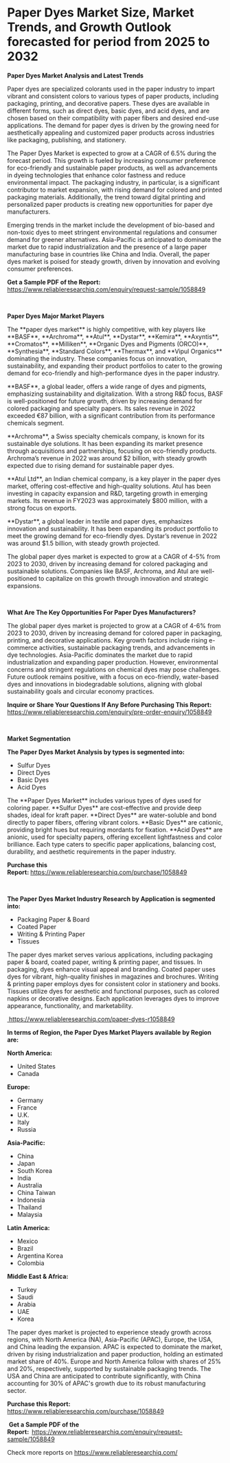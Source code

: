 <p><h1>Paper Dyes Market Size, Market Trends, and Growth Outlook forecasted for period from 2025 to 2032</h1></p><p><strong>Paper Dyes Market Analysis and Latest Trends</strong></p>
<p><p>Paper dyes are specialized colorants used in the paper industry to impart vibrant and consistent colors to various types of paper products, including packaging, printing, and decorative papers. These dyes are available in different forms, such as direct dyes, basic dyes, and acid dyes, and are chosen based on their compatibility with paper fibers and desired end-use applications. The demand for paper dyes is driven by the growing need for aesthetically appealing and customized paper products across industries like packaging, publishing, and stationery.</p><p>The Paper Dyes Market is expected to grow at a CAGR of 6.5% during the forecast period. This growth is fueled by increasing consumer preference for eco-friendly and sustainable paper products, as well as advancements in dyeing technologies that enhance color fastness and reduce environmental impact. The packaging industry, in particular, is a significant contributor to market expansion, with rising demand for colored and printed packaging materials. Additionally, the trend toward digital printing and personalized paper products is creating new opportunities for paper dye manufacturers.</p><p>Emerging trends in the market include the development of bio-based and non-toxic dyes to meet stringent environmental regulations and consumer demand for greener alternatives. Asia-Pacific is anticipated to dominate the market due to rapid industrialization and the presence of a large paper manufacturing base in countries like China and India. Overall, the paper dyes market is poised for steady growth, driven by innovation and evolving consumer preferences.</p></p>
<p><strong>Get a Sample PDF of the Report:&nbsp;</strong> <a href="https://www.reliableresearchiq.com/enquiry/request-sample/1058849?utm_campaign=1087&utm_medium=2&utm_source=Github&utm_content=ia&utm_term=30012025&utm_id=paper-dyes">https://www.reliableresearchiq.com/enquiry/request-sample/1058849</a></p>
<p>&nbsp;</p>
<p><strong>Paper Dyes Major Market Players</strong></p>
<p><p>The **paper dyes market** is highly competitive, with key players like **BASF**, **Archroma**, **Atul**, **Dystar**, **Kemira**, **Axyntis**, **Cromatos**, **Milliken**, **Organic Dyes and Pigments (ORCO)**, **Synthesia**, **Standard Colors**, **Thermax**, and **Vipul Organics** dominating the industry. These companies focus on innovation, sustainability, and expanding their product portfolios to cater to the growing demand for eco-friendly and high-performance dyes in the paper industry.</p><p>**BASF**, a global leader, offers a wide range of dyes and pigments, emphasizing sustainability and digitalization. With a strong R&D focus, BASF is well-positioned for future growth, driven by increasing demand for colored packaging and specialty papers. Its sales revenue in 2022 exceeded €87 billion, with a significant contribution from its performance chemicals segment.</p><p>**Archroma**, a Swiss specialty chemicals company, is known for its sustainable dye solutions. It has been expanding its market presence through acquisitions and partnerships, focusing on eco-friendly products. Archroma’s revenue in 2022 was around $2 billion, with steady growth expected due to rising demand for sustainable paper dyes.</p><p>**Atul Ltd**, an Indian chemical company, is a key player in the paper dyes market, offering cost-effective and high-quality solutions. Atul has been investing in capacity expansion and R&D, targeting growth in emerging markets. Its revenue in FY2023 was approximately $800 million, with a strong focus on exports.</p><p>**Dystar**, a global leader in textile and paper dyes, emphasizes innovation and sustainability. It has been expanding its product portfolio to meet the growing demand for eco-friendly dyes. Dystar’s revenue in 2022 was around $1.5 billion, with steady growth projected.</p><p>The global paper dyes market is expected to grow at a CAGR of 4-5% from 2023 to 2030, driven by increasing demand for colored packaging and sustainable solutions. Companies like BASF, Archroma, and Atul are well-positioned to capitalize on this growth through innovation and strategic expansions.</p></p>
<p>&nbsp;</p>
<p><strong>What Are The Key Opportunities For Paper Dyes Manufacturers?</strong></p>
<p><p>The global paper dyes market is projected to grow at a CAGR of 4-6% from 2023 to 2030, driven by increasing demand for colored paper in packaging, printing, and decorative applications. Key growth factors include rising e-commerce activities, sustainable packaging trends, and advancements in dye technologies. Asia-Pacific dominates the market due to rapid industrialization and expanding paper production. However, environmental concerns and stringent regulations on chemical dyes may pose challenges. Future outlook remains positive, with a focus on eco-friendly, water-based dyes and innovations in biodegradable solutions, aligning with global sustainability goals and circular economy practices.</p></p>
<p><strong>Inquire or Share Your Questions If Any Before Purchasing This Report:</strong> <a href="https://www.reliableresearchiq.com/enquiry/pre-order-enquiry/1058849?utm_campaign=1087&utm_medium=2&utm_source=Github&utm_content=ia&utm_term=30012025&utm_id=paper-dyes">https://www.reliableresearchiq.com/enquiry/pre-order-enquiry/1058849</a></p>
<p>&nbsp;</p>
<p><strong>Market Segmentation</strong></p>
<p><strong>The Paper Dyes Market Analysis by types is segmented into:</strong></p>
<p><ul><li>Sulfur Dyes</li><li>Direct Dyes</li><li>Basic Dyes</li><li>Acid Dyes</li></ul></p>
<p><p>The **Paper Dyes Market** includes various types of dyes used for coloring paper. **Sulfur Dyes** are cost-effective and provide deep shades, ideal for kraft paper. **Direct Dyes** are water-soluble and bond directly to paper fibers, offering vibrant colors. **Basic Dyes** are cationic, providing bright hues but requiring mordants for fixation. **Acid Dyes** are anionic, used for specialty papers, offering excellent lightfastness and color brilliance. Each type caters to specific paper applications, balancing cost, durability, and aesthetic requirements in the paper industry.</p></p>
<p><strong>Purchase this Report:&nbsp;</strong><a href="https://www.reliableresearchiq.com/purchase/1058849?utm_campaign=1087&utm_medium=2&utm_source=Github&utm_content=ia&utm_term=30012025&utm_id=paper-dyes">https://www.reliableresearchiq.com/purchase/1058849</a></p>
<p>&nbsp;</p>
<p><strong>The Paper Dyes Market Industry Research by Application is segmented into:</strong></p>
<p><ul><li>Packaging Paper & Board</li><li>Coated Paper</li><li>Writing & Printing Paper</li><li>Tissues</li></ul></p>
<p><p>The paper dyes market serves various applications, including packaging paper & board, coated paper, writing & printing paper, and tissues. In packaging, dyes enhance visual appeal and branding. Coated paper uses dyes for vibrant, high-quality finishes in magazines and brochures. Writing & printing paper employs dyes for consistent color in stationery and books. Tissues utilize dyes for aesthetic and functional purposes, such as colored napkins or decorative designs. Each application leverages dyes to improve appearance, functionality, and marketability.</p></p>
<p><a href="https://www.reliableresearchiq.com/paper-dyes-r1058849?utm_campaign=1087&utm_medium=2&utm_source=Github&utm_content=ia&utm_term=30012025&utm_id=paper-dyes">&nbsp;https://www.reliableresearchiq.com/paper-dyes-r1058849</a></p>
<p><strong>In terms of Region, the Paper Dyes Market Players available by Region are:</strong></p>
<p>
    <p> <strong> North America: </strong>
        <ul>
            <li>United States</li>
            <li>Canada</li>
        </ul>
        </p> 
    <p> <strong> Europe: </strong>
        <ul>
            <li>Germany</li>
            <li>France</li>
            <li>U.K.</li>
            <li>Italy</li>
            <li>Russia</li>
        </ul>
        </p> 
    <p> <strong> Asia-Pacific: </strong>
        <ul>
            <li>China</li>
            <li>Japan</li>
            <li>South Korea</li>
            <li>India</li>
            <li>Australia</li>
            <li>China Taiwan</li>
            <li>Indonesia</li>
            <li>Thailand</li>
            <li>Malaysia</li>
        </ul>
        </p> 
    <p> <strong> Latin America: </strong>
        <ul>
            <li>Mexico</li>
            <li>Brazil</li>
            <li>Argentina Korea</li>
            <li>Colombia</li>
        </ul>
        </p> 
    <p> <strong> Middle East & Africa: </strong>
        <ul>
            <li>Turkey</li>
            <li>Saudi</li>
            <li>Arabia</li>
            <li>UAE</li>
            <li>Korea</li>
        </ul>
    </p>
    </p>
<p><p>The paper dyes market is projected to experience steady growth across regions, with North America (NA), Asia-Pacific (APAC), Europe, the USA, and China leading the expansion. APAC is expected to dominate the market, driven by rising industrialization and paper production, holding an estimated market share of 40%. Europe and North America follow with shares of 25% and 20%, respectively, supported by sustainable packaging trends. The USA and China are anticipated to contribute significantly, with China accounting for 30% of APAC's growth due to its robust manufacturing sector.</p></p>
<p><strong>Purchase this Report: </strong><a href="https://www.reliableresearchiq.com/purchase/1058849?utm_campaign=1087&utm_medium=2&utm_source=Github&utm_content=ia&utm_term=30012025&utm_id=paper-dyes">https://www.reliableresearchiq.com/purchase/1058849</a></p>
<p>&nbsp;<strong>Get a Sample PDF of the Report:&nbsp;&nbsp;</strong><a href="https://www.reliableresearchiq.com/enquiry/request-sample/1058849?utm_campaign=1087&utm_medium=2&utm_source=Github&utm_content=ia&utm_term=30012025&utm_id=paper-dyes">https://www.reliableresearchiq.com/enquiry/request-sample/1058849</a></p>
<p><strong></strong></p>
<p>Check more reports on <a href="https://www.reliableresearchiq.com/?utm_campaign=1087&utm_medium=2&utm_source=Github&utm_content=ia&utm_term=30012025&utm_id=paper-dyes">https://www.reliableresearchiq.com/</a></p>